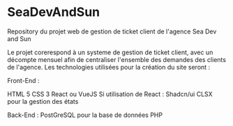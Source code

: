 # SeaDevAndSun
Repository du projet web de gestion de ticket client de l'agence Sea Dev and Sun

Le projet corerespond à un systeme de gestion de ticket client, avec un décompte mensuel afin de centraliser l'ensemble des demandes des clients de l'agence.
Les technologies utilisées pour la création du site seront :


Front-End :

HTML 5
CSS 3
React ou VueJS
Si utilisation de React : Shadcn/ui
CLSX pour la gestion des états

Back-End : 
PostGreSQL pour la base de données
PHP
